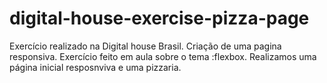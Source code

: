 # digital-house-exercise-pizza-page
Exercício realizado na Digital house Brasil. Criação de uma pagina responsiva.
Exercício feito em aula sobre o tema :flexbox.
Realizamos uma página inicial resposnviva e uma pizzaria.
